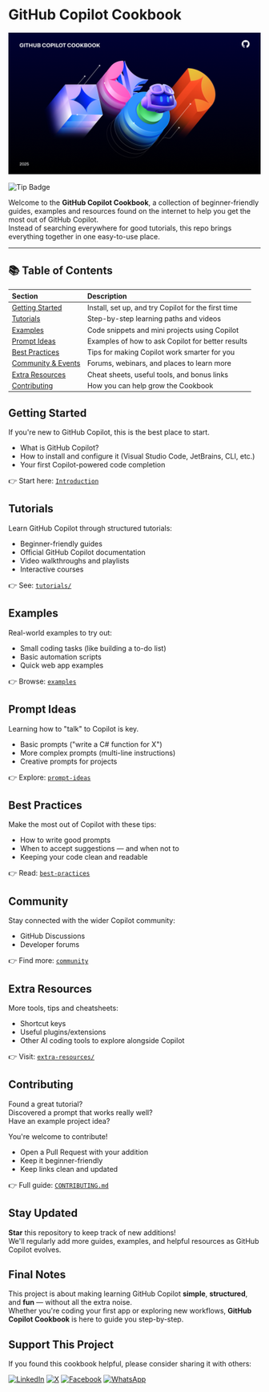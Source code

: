 # GitHub Copilot Cookbook

![Github Copilot Header(https://www.figma.com/design/d8KvAoZZehvHdbuOWQKbML/2025-Brand-Guidelines?node-id=2-77501&t=o4pD6ZpBHL59sGes-11)](assets\github-copilot-header.png)

![Tip Badge](https://img.shields.io/badge/Tip-All%20info%20is%20available%20on%20the%20internet!-purple)

Welcome to the **GitHub Copilot Cookbook**, a collection of beginner-friendly guides, examples and resources found on the internet to help you get the most out of GitHub Copilot.  
Instead of searching everywhere for good tutorials, this repo brings everything together in one easy-to-use place.

---

## 📚 Table of Contents

| Section | Description |
|:---|:---|
| [Getting Started](#getting-started) | Install, set up, and try Copilot for the first time |
| [Tutorials](#tutorials) | Step-by-step learning paths and videos |
| [Examples](#examples) | Code snippets and mini projects using Copilot |
| [Prompt Ideas](#prompt-ideas) | Examples of how to ask Copilot for better results |
| [Best Practices](#best-practices) | Tips for making Copilot work smarter for you |
| [Community & Events](#community--events) | Forums, webinars, and places to learn more |
| [Extra Resources](#extra-resources) | Cheat sheets, useful tools, and bonus links |
| [Contributing](#contributing) | How you can help grow the Cookbook |


## Getting Started

If you're new to GitHub Copilot, this is the best place to start.

- What is GitHub Copilot?
- How to install and configure it (Visual Studio Code, JetBrains, CLI, etc.)
- Your first Copilot-powered code completion

👉 Start here: [`Introduction`](docs\01-introduction.md)


## Tutorials

Learn GitHub Copilot through structured tutorials:

- Beginner-friendly guides
- Official GitHub Copilot documentation
- Video walkthroughs and playlists
- Interactive courses

👉 See: [`tutorials/`](docs\02-tutorials.md)


## Examples

Real-world examples to try out:

- Small coding tasks (like building a to-do list)
- Basic automation scripts
- Quick web app examples

👉 Browse: [`examples`](docs\03-examples.md)


## Prompt Ideas

Learning how to "talk" to Copilot is key.

- Basic prompts ("write a C# function for X")
- More complex prompts (multi-line instructions)
- Creative prompts for projects

👉 Explore: [`prompt-ideas`](docs\04-prompt-ideas.md)


## Best Practices

Make the most out of Copilot with these tips:

- How to write good prompts
- When to accept suggestions — and when not to
- Keeping your code clean and readable

👉 Read: [`best-practices`](docs\05-best-practices.md)


## Community

Stay connected with the wider Copilot community:

- GitHub Discussions
- Developer forums

👉 Find more: [`community`](docs\06-community.md)


## Extra Resources

More tools, tips and cheatsheets:

- Shortcut keys
- Useful plugins/extensions
- Other AI coding tools to explore alongside Copilot

👉 Visit: [`extra-resources/`](docs\07-extra-resources.md)


## Contributing

Found a great tutorial?  
Discovered a prompt that works really well?  
Have an example project idea?

You're welcome to contribute!

- Open a Pull Request with your addition
- Keep it beginner-friendly
- Keep links clean and updated

👉 Full guide: [`CONTRIBUTING.md`](CONTRIBUTING.md)


## Stay Updated

**Star** this repository to keep track of new additions!  
We'll regularly add more guides, examples, and helpful resources as GitHub Copilot evolves.


## Final Notes

This project is about making learning GitHub Copilot **simple**, **structured**, and **fun** — without all the extra noise.  
Whether you're coding your first app or exploring new workflows, **GitHub Copilot Cookbook** is here to guide you step-by-step.

## Support This Project

If you found this cookbook helpful, please consider sharing it with others:

[![LinkedIn](https://img.shields.io/badge/Share-LinkedIn-blue?style=for-the-badge&logo=linkedin)](https://www.linkedin.com/shareArticle?title=GitHub%20Copilot%20Cookbook&url=https://github.com/lukepadiachy/github-copilot-cookbook)
[![X](https://img.shields.io/badge/Share-X-1DA1F2?style=for-the-badge&logo=twitter)](https://twitter.com/intent/tweet?text=Check%20out%20this%20GitHub%20Copilot%20Cookbook!%20https://github.com/lukepadiachy/github-copilot-cookbook)
[![Facebook](https://img.shields.io/badge/Share-Facebook-1877F2?style=for-the-badge&logo=facebook)](https://www.facebook.com/sharer/sharer.php?u=https://github.com/lukepadiachy/github-copilot-cookbook)
[![WhatsApp](https://img.shields.io/badge/Share-WhatsApp-25D366?style=for-the-badge&logo=whatsapp)](https://api.whatsapp.com/send?text=Check%20out%20this%20GitHub%20Copilot%20Cookbook!%20https://github.com/lukepadiachy/github-copilot-cookbook)
